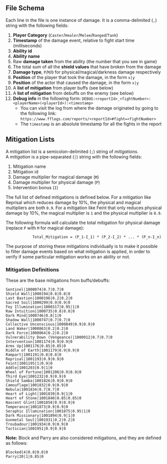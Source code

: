 ## File Schema
Each line in the file is one instance of damage. It is a comma-delimited (`,`) string with the following fields:  
1. **Player Category** (`Caster`/`Healer`/`Melee`/`Ranged`/`Tank`)
1. **Timestamp** of the damage event, relative to fight start time (milliseconds)
1. **Ability id**
1. **Ability name**
1. Raw **damage taken** from the ability (the number that you see in game)
1. The total sum of all the **shield values** that have broken from the damage
1. **Damage type**, `P`/`M`/`D` for physical/magical/darkness damage respectively
1. **Position** of the player that took the damage, in the form `x|y`
1. **Position** of the actor that caused the damage, in the form `x|y`
1. A **list of mitigation** from player buffs (see below)
1. A **list of mitigation** from debuffs on the enemy (see below)
1. **Debug info** in the following form: `DEBUG:<reportId>_<fightNumber>:<playerName>(<playerId>):<timestamp>`
   * You can visit the log from where the damage originated by going to the following link:  
     `https://www.fflogs.com/reports/<reportId>#fight=<fightNumber>`
   * The `timestamp` is an absolute timestamp for all the fights in the report

## Mitigation Lists
A mitigation list is a semicolon-delimited (`;`) string of *mitigations*.  
A *mitigation* is a pipe-separated (`|`) string with the following fields:
1. Mitigation name
1. Mitigation id
1. Damage multiplier for magical damage (`M`)
1. Damage multiplier for physical damage (`P`)
1. Intervention bonus (`I`)

The full list of defined mitigations is defined below. For a mitigation like Reprisal which reduces damage by 10%, the physical and magical multipliers are both `0.9`. For a mitigation like Feint that only reduces physical damage by 10%, the magical multiplier is `1` and the physical multiplier is `0.9`.

The following formula will calculate the total mitigation for physical damage (replace `P` with `M` for magical damage):  

                Total_Mitigation = (P_1-I_1) * (P_2-I_2) * ... * (P_n-I_n)

The purpose of storing these mitigations individually is to make it possible to filter damage events based on what mitigation is applied, in order to verify if some particular mitigation works on an ability or not.

### Mitigation Definitions
These are the base mitigations from buffs/debuffs:
```
Sentinel|1000074|0.7|0.7|0 
Shield Wall|1000194|0.8|0.8|0 
Last Bastion|1000196|0.2|0.2|0 
Sacred Soil|1000299|0.9|0.9|0 
Fey Illumination|1000317|0.95|1|0 
Raw Intuition|1000735|0.8|0.8|0 
Dark Mind|1000746|0.8|1|0 
Shadow Wall|1000747|0.7|0.7|0 
Collective Unconscious|1000849|0.9|0.9|0 
Land Waker|1000863|0.2|0.2|0 
Dark Force|1000864|0.2|0.2|0 
Vulnerability Down (Vengeance)|1000912|0.7|0.7|0 
Intervention|1001174|0.9|0.9|0 
Arms Up|1001176|0.85|0.85|0 
Riddle of Earth|1001179|0.9|0.9|0 
Rampart|1001191|0.8|0.8|0 
Reprisal|1001193|0.9|0.9|0 
Feint|1001195|1|0.9|0 
Addle|1001203|0.9|1|0 
Wheel of Fortune|1001206|0.9|0.9|0 
Third Eye|1001232|0.9|0.9|0
Shield Samba|1001826|0.9|0.9|0 
Camouflage|1001832|0.9|0.9|0 
Nebula|1001834|0.7|0.7|0 
Heart of Light|1001839|0.9|1|0 
Heart of Stone|1001840|0.85|0.85|0 
Nascent Glint|1001858|0.9|0.9|0 
Temperance|1001873|0.9|0.9|0 
Seraphic Illumination|1001875|0.95|1|0 
Dark Missionary|1001894|0.9|1|0 
Gunmetal Soul|1001931|0.2|0.2|0 
Troubadour|1001934|0.9|0.9|0 
Tactician|1001951|0.9|0.9|0 
```

**Note:** Block and Parry are also considered mitigations, and they are defined as follows:
```
Blocked|4|0.8|0.8|0 
Parry|20|1|0.85|0 
```
